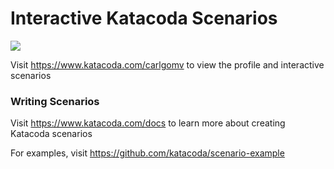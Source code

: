 # Interactive Katacoda Scenarios

[![](http://shields.katacoda.com/katacoda/carlgomv/count.svg)](https://www.katacoda.com/carlgomv "Get your profile on Katacoda.com")

Visit https://www.katacoda.com/carlgomv to view the profile and interactive scenarios

### Writing Scenarios
Visit https://www.katacoda.com/docs to learn more about creating Katacoda scenarios

For examples, visit https://github.com/katacoda/scenario-example
